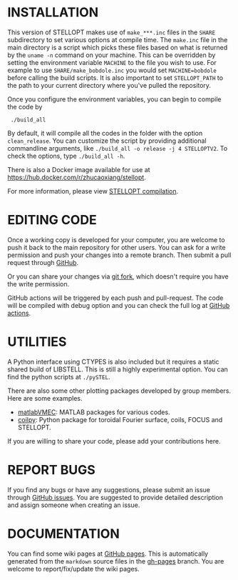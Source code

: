 # INSTALLATION
This version of STELLOPT makes use of `make_***.inc` files in the `SHARE`
subdirectory to set various options at compile time.  The `make.inc` file
in the main directory is a script which picks these files based on what
is returned by the `uname -n` command on your machine.  This can be
overridden by setting the environment variable `MACHINE` to the file you
wish to use.  For example to use `SHARE/make_bobdole.inc` you would set
`MACHINE=bobdole` before calling the build scripts.  It is also
important to set `STELLOPT_PATH` to the path to your current directory
where you've pulled the repository.

Once you configure the environment variables, you can begin to compile the code by

     ./build_all 

By default, it will compile all the codes in the folder with the option `clean_release`.
You can customize the script by providing additional commandline arguments, like `./build_all -o release -j 4 STELLOPTV2`. To check the options, type `./build_all -h`.

There is also a Docker image available for use at https://hub.docker.com/r/zhucaoxiang/stellopt.

For more information, please view [STELLOPT compilation](https://princetonuniversity.github.io/STELLOPT/STELLOPT%20Compilation).

# EDITING CODE
Once a working copy is developed for your computer, you are welcome 
to push it back to the main repository for other users.
You can ask for a write permission and push your changes into a remote branch.
Then submit a pull request through 
[GitHub](https://github.com/PrincetonUniversity/STELLOPT/pulls).

Or you can share your changes via [git fork](https://docs.github.com/en/github/getting-started-with-github/fork-a-repo), which doesn't require you have the write permission.

GitHub actions will be triggered by each push and pull-request. The code will be compiled with debug option and you can check the full log at [GitHub actions](https://github.com/PrincetonUniversity/STELLOPT/actions).

# UTILITIES
A Python interface using CTYPES is also included but it requires a
static shared build of LIBSTELL.  This is still a highly experimental
option. You can find the python scripts at `./pySTEL`.

There are also some other plotting packages developed by group members.
Here are some examples.

  - [matlabVMEC](https://github.com/lazersos/matlabVMEC): MATLAB packages for various codes.
  - [coilpy](https://github.com/zhucaoxiang/CoilPy): Python package for toroidal Fourier surface, coils, FOCUS and STELLOPT.

If you are willing to share your code, please add your contributions here.

# REPORT BUGS
If you find any bugs or have any suggestions, please submit an issue 
through [GitHub issues](https://github.com/PrincetonUniversity/STELLOPT/issues).
You are suggested to provide detailed description and assign someone 
when creating an issue.


# DOCUMENTATION
You can find some wiki pages at 
[GitHub pages](https://princetonuniversity.github.io/STELLOPT/).
This is automatically generated from the `markdown` source files 
in the [gh-pages](https://github.com/PrincetonUniversity/STELLOPT/tree/gh-pages) branch. 
You are welcome to report/fix/update the wiki pages.
